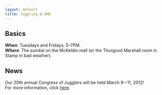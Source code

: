 ```yaml
---
layout: default
title: Juggling @ UMD
---
```


## Basics

__When__: Tuesdays and Fridays, 5&ndash;7PM.<br />
__Where__: The sundial on the McKeldin mall (or the Thurgood Marshall room in Stamp in bad weather).

## News

Our 20th annual Congress of Jugglers will be held March 9--11, 2012!<br
/> For more information, click [here](congress/2012/).
